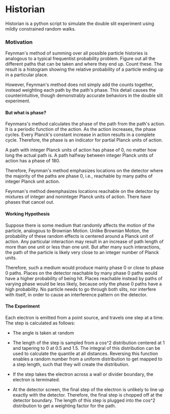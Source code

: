 # Historian

Historian is a python script to simulate the double slit experiment using mildly constrained random walks.

### Motivation

Feynman's method of summing over all possible particle histories is analogous to a typical frequentist probability problem.  Figure out all the different paths that can be taken and where they end up.  Count these.  The result is a histogram showing the relative probability of a particle ending up in a particular place.

However, Feynman's method does not simply add the counts together, instead weighting each path by the path's phase.  This detail causes the counterintuitive, though demonstrably accurate behaviors in the double slit experiment.

#### But what is phase?

Feynmans's method calculates the phase of the path from the path's action.  It is a periodic function of the action.  As the action increases, the phase cycles.  Every Planck's constant increase in action results in a complete cycle.  Therefore, the phase is an indicator for partial Planck units of action.  

A path with integer Planck units of action has phase of 0, no matter how long the actual path is.  A path halfway between integer Planck units of action has a phase of 180.

Therefore, Feynman's method emphasizes locations on the detector where the majority of the paths are phase 0, i.e., reachable by many paths of integer Planck unit action.  

Feynman's method deemphasizes locations reachable on the detector by mixtures of integer and noninteger Planck units of action.  There have phases that cancel out.

#### Working Hypothesis

Suppose there is some medium that randomly affects the motion of the particle, analogous to Brownian Motion.  Unlike Brownian Motion, the probability of these random effects is centered around a Planck unit of action.  Any particular interaction may result in an increase of path length of more than one unit or less than one unit.  But after many such interactions, the path of the particle is likely very close to an integer number of Planck units.  

Therefore, such a medium would produce mainly phase 0 or close to phase 0 paths.  Places on the detector reachable by many phase 0 paths would have a higher probability of being hit.  Places reachable instead by paths of varying phase would be less likely, because only the phase 0 paths have a high probability.  No particle needs to go through both slits, nor interfere with itself, in order to cause an interference pattern on the detector.  

#### The Experiment

Each electron is emitted from a point source, and travels one step at a time.  The step is calculated as follows:

- The angle is taken at random

- The length of the step is sampled from a cos^2 distribution centered at 1 and tapering to 0 at 0.5 and 1.5.  The integral of this distribution can be used to calculate the quantile at all distances.  Reversing this function enables a random number from a uniform distribution to get mapped to a step length, such that they will create the distribution.

- If the step takes the electron across a wall or divider boundary, the electron is terminated. 

- At the detector screen, the final step of the electron is unlikely to line up exactly with the detector.  Therefore, the final step is chopped off at the detector boundary.  The length of this step is plugged into the cos^2 distribution to get a weighting factor for the path. 


